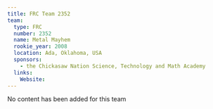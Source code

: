 ```yaml
---
title: FRC Team 2352
team:
  type: FRC
  number: 2352
  name: Metal Mayhem
  rookie_year: 2008
  location: Ada, Oklahoma, USA
  sponsors:
    - the Chickasaw Nation Science, Technology and Math Academy
  links:
    Website: 
---
```

No content has been added for this team